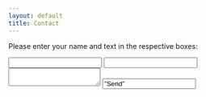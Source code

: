 ```yaml
---
layout: default
title: Contact
---
```

Please enter your name and text in the respective boxes:

<form action="//formspree.io/your@email.com" method="POST">
 <input type="text" name="name">
 <input type="email" name="_replyto">
 <textarea name="message"></textarea>
<input type="text" name="_gotcha" style="display:none">
 <input type="hidden" name="_subject" value="Message via http://domain.com">
<input type=”submit” value=”Send”>
</form>
